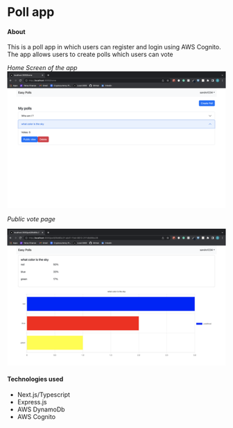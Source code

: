 # Poll app

#### About
This is a poll app in which users can register and login using AWS Cognito. The app allows users to create polls which users can vote 

*Home Screen of the app*
![alt text](img/home_screen.png)


*Public vote page*

![alt text](img/vote_screen.png)



#### Technologies used
-  Next.js/Typescript
- Express.js
- AWS DynamoDb
- AWS Cognito

